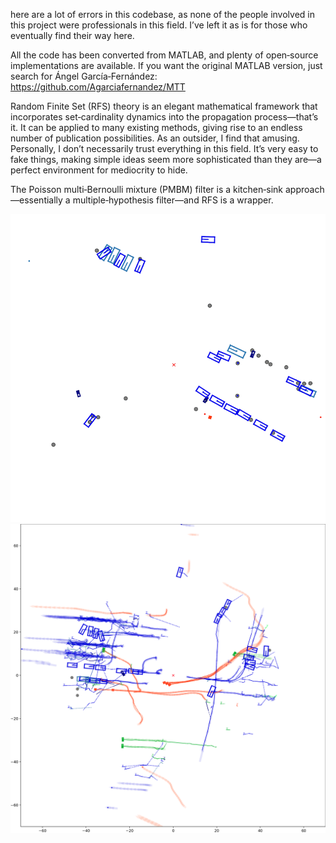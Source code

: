 here are a lot of errors in this codebase, as none of the people involved in this project were professionals in this field. I’ve left it as is for those who eventually find their way here.

All the code has been converted from MATLAB, and plenty of open‑source implementations are available. If you want the original MATLAB version, just search for Ángel García‑Fernández: https://github.com/Agarciafernandez/MTT

Random Finite Set (RFS) theory is an elegant mathematical framework that incorporates set‑cardinality dynamics into the propagation process—that’s it. It can be applied to many existing methods, giving rise to an endless number of publication possibilities. As an outsider, I find that amusing. Personally, I don’t necessarily trust everything in this field. It’s very easy to fake things, making simple ideas seem more sophisticated than they are—a perfect environment for mediocrity to hide.

The Poisson multi‑Bernoulli mixture (PMBM) filter is a kitchen‑sink approach—essentially a multiple‑hypothesis filter—and RFS is a wrapper.

![result2](https://github.com/BaiLiping/Multi-Object-Tracking/blob/cd86b4ec3879b8596497308efc759dfebe2571eb/alternating_classification.gif)
![result](https://github.com/BaiLiping/Multi-Object-Tracking/blob/dd39e86efe79505188fe028c10b6deff9543d2ce/Untitled.png)


